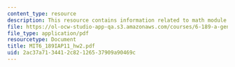 ```yaml
---
content_type: resource
description: This resource contains information related to math module.
file: https://ol-ocw-studio-app-qa.s3.amazonaws.com/courses/6-189-a-gentle-introduction-to-programming-using-python-january-iap-2011/2ac37a7134412c82126537909a90469c_MIT6_189IAP11_hw2.pdf
file_type: application/pdf
resourcetype: Document
title: MIT6_189IAP11_hw2.pdf
uid: 2ac37a71-3441-2c82-1265-37909a90469c
---
```

